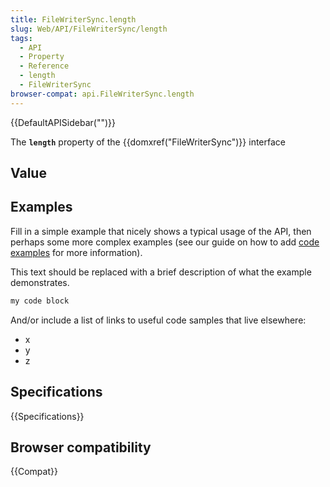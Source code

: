 ```yaml
---
title: FileWriterSync.length
slug: Web/API/FileWriterSync/length
tags:
  - API
  - Property
  - Reference
  - length
  - FileWriterSync
browser-compat: api.FileWriterSync.length
---
```

{{DefaultAPISidebar("")}}

The **`length`** property of the {{domxref("FileWriterSync")}} interface 

## Value



## Examples

Fill in a simple example that nicely shows a typical usage of the API, then perhaps some more complex examples (see our guide on how to add [code examples](/en-US/docs/MDN/Contribute/Structures/Code_examples) for more information).

This text should be replaced with a brief description of what the example demonstrates.

```js
my code block
```

And/or include a list of links to useful code samples that live elsewhere:

*   x
*   y
*   z

## Specifications

{{Specifications}}

## Browser compatibility

{{Compat}}


